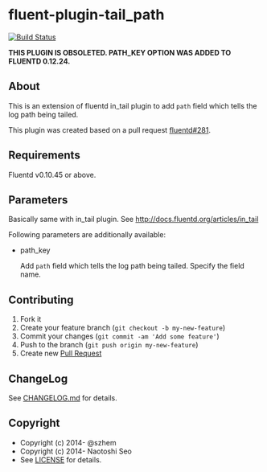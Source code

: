 # fluent-plugin-tail_path

[![Build Status](https://secure.travis-ci.org/sonots/fluent-plugin-tail_path.png?branch=master)](http://travis-ci.org/sonots/fluent-plugin-tail_path)

**THIS PLUGIN IS OBSOLETED. PATH_KEY OPTION WAS ADDED TO FLUENTD 0.12.24.**

## About

This is an extension of fluentd in\_tail plugin to add `path` field which tells the log path being tailed. 

This plugin was created based on a pull request [fluentd#281](https://github.com/fluent/fluentd/pull/281). 

## Requirements

Fluentd v0.10.45 or above. 

## Parameters

Basically same with in\_tail plugin. See http://docs.fluentd.org/articles/in_tail

Following parameters are additionally available: 

- path_key

    Add `path` field which tells the log path being tailed. Specify the field name. 

## Contributing

1. Fork it
2. Create your feature branch (`git checkout -b my-new-feature`)
3. Commit your changes (`git commit -am 'Add some feature'`)
4. Push to the branch (`git push origin my-new-feature`)
5. Create new [Pull Request](../../pull/new/master)

## ChangeLog

See [CHANGELOG.md](CHANGELOG.md) for details.

## Copyright

* Copyright (c) 2014- @szhem
* Copyright (c) 2014- Naotoshi Seo
* See [LICENSE](LICENSE) for details.
